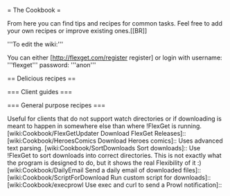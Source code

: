 = The Cookbook =

From here you can find tips and recipes for common tasks.
Feel free to add your own recipes or improve existing ones.[[BR]]

'''To edit the wiki:'''

You can either [http://flexget.com/register register] or login with username: '''flexget''' password: '''anon'''

== Delicious recipes ==

 [wiki:Cookbook/Series Recipes for series]::
 [wiki:Cookbook/Movies Recipes for movies]::
 [wiki:Cookbook/Urlrewrite Recipes for urlrewriting]::

=== Client guides ===

 [wiki:Cookbook/rTorrent Complete working example for rTorrent]::

=== General purpose recipes ===

 [wiki:Cookbook/MakeRssForDownload Generate download RSS for other clients]::
 Useful for clients that do not support watch directories or if downloading is meant to happen in somewhere else than where !FlexGet is running.
 [wiki:Cookbook/FlexGetUpdater Download FlexGet Releases]::
 [wiki:Cookbook/HeroesComics Download Heroes comics]::
 Uses advanced text parsing.
 [wiki:Cookbook/SortDownloads Sort downloads]::
 Use !FlexGet to sort downloads into correct directories. This is not exactly what the program is designed to do, but it shows the real Flexibility of it :)
 [wiki:Cookbook/DailyEmail Send a daily email of downloaded files]::
 [wiki:Cookbook/ScriptForDownload Run custom script for downloads]::
 [wiki:Cookbook/execprowl Use exec and curl to send a Prowl notification]::
